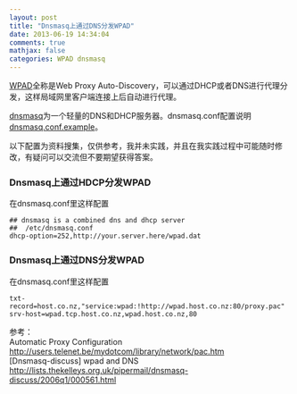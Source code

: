 ```yaml
---
layout: post
title: "Dnsmasq上通过DNS分发WPAD"
date: 2013-06-19 14:34:04
comments: true
mathjax: false
categories: WPAD dnsmasq
---
```


[WPAD](http://en.wikipedia.org/wiki/Web_Proxy_Autodiscovery_Protocol)全称是Web Proxy Auto-Discovery，可以通过DHCP或者DNS进行代理分发，这样局域网里客户端连接上后自动进行代理。

[dnsmasq](http://www.thekelleys.org.uk/dnsmasq/doc.html)为一个轻量的DNS和DHCP服务器。dnsmasq.conf配置说明[dnsmasq.conf.example](http://www.thekelleys.org.uk/dnsmasq/docs/dnsmasq.conf.example)。

以下配置为资料搜集，仅供参考，我并未实践，并且在我实践过程中可能随时修改，有疑问可以交流但不要期望获得答案。

<!--more-->

### Dnsmasq上通过HDCP分发WPAD
在dnsmasq.conf里这样配置

```
## dnsmasq is a combined dns and dhcp server
## 	/etc/dnsmasq.conf
dhcp-option=252,http://your.server.here/wpad.dat 
```

### Dnsmasq上通过DNS分发WPAD
在dnsmasq.conf里这样配置

```
txt-record=host.co.nz,"service:wpad:!http://wpad.host.co.nz:80/proxy.pac"
srv-host=wpad.tcp.host.co.nz,wpad.host.co.nz,80
```

参考：  
Automatic Proxy Configuration  <http://users.telenet.be/mydotcom/library/network/pac.htm>  
[Dnsmasq-discuss] wpad and DNS <http://lists.thekelleys.org.uk/pipermail/dnsmasq-discuss/2006q1/000561.html>
